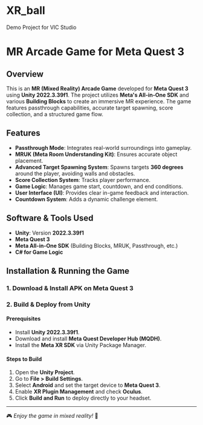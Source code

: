 # XR_ball
Demo Project for VIC Studio

# **MR Arcade Game for Meta Quest 3**

## **Overview**
This is an **MR (Mixed Reality) Arcade Game** developed for **Meta Quest 3** using **Unity 2022.3.39f1**. The project utilizes **Meta's All-in-One SDK** and various **Building Blocks** to create an immersive MR experience. The game features passthrough capabilities, accurate target spawning, score collection, and a structured game flow.

## **Features**
- **Passthrough Mode**: Integrates real-world surroundings into gameplay.
- **MRUK (Meta Room Understanding Kit)**: Ensures accurate object placement.
- **Advanced Target Spawning System**: Spawns targets **360 degrees** around the player, avoiding walls and obstacles.
- **Score Collection System**: Tracks player performance.
- **Game Logic**: Manages game start, countdown, and end conditions.
- **User Interface (UI)**: Provides clear in-game feedback and interaction.
- **Countdown System**: Adds a dynamic challenge element.

## **Software & Tools Used**
- **Unity**: Version **2022.3.39f1**
- **Meta Quest 3**
- **Meta All-in-One SDK** (Building Blocks, MRUK, Passthrough, etc.)
- **C# for Game Logic**

## **Installation & Running the Game**
### **1. Download & Install APK on Meta Quest 3**


### **2. Build & Deploy from Unity**
#### **Prerequisites**
- Install **Unity 2022.3.39f1**.
- Download and install **Meta Quest Developer Hub (MQDH)**.
- Install the **Meta XR SDK** via Unity Package Manager.

#### **Steps to Build**
1. Open the **Unity Project**.
2. Go to **File > Build Settings**.
3. Select **Android** and set the target device to **Meta Quest 3**.
4. Enable **XR Plugin Management** and check **Oculus**.
5. Click **Build and Run** to deploy directly to your headset.


---


🎮 *Enjoy the game in mixed reality!* 🚀


